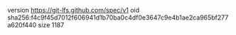 version https://git-lfs.github.com/spec/v1
oid sha256:f4c9f45d7012f606941d1b70ba0c4df0e3647c9e4b1ae2ca965bf277a620f440
size 1187
